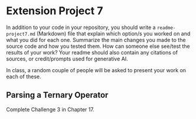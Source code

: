 
# Extension Project 7

In addition to your code in your repository, you should write a `readme-project7.md` (Markdown) file that explain which option/s you worked on and what you did for each one. Summarize the main changes you made to the source code and how you tested them. How can someone else see/test the results of your work? Your readme should also contain any citations of sources, or credit/prompts used for generative AI.

In class, a random couple of people will be asked to present your work on each of these.

## Parsing a Ternary Operator

Complete Challenge 3 in Chapter 17. 

